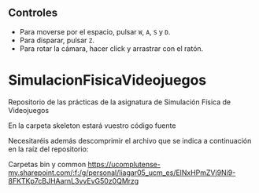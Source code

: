 ## Controles

- Para moverse por el espacio, pulsar `W`, `A`, `S` y `D`.
- Para disparar, pulsar `Z`.
- Para rotar la cámara, hacer click y arrastrar con el ratón.


# SimulacionFisicaVideojuegos
Repositorio de las prácticas de la asignatura de Simulación Física de Videojuegos

En la carpeta skeleton estará vuestro código fuente

Necesitaréis además descomprimir el archivo que se indica a continuación en la raíz del repositorio:

Carpetas bin y common https://ucomplutense-my.sharepoint.com/:f:/g/personal/liagar05_ucm_es/ElNxHPmZVj9Ni9-8FKTKp7cBJHAarnL3vvEvG50z0QMrzg